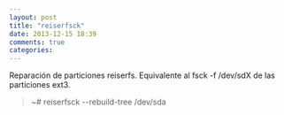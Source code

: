 ```yaml
---
layout: post
title: "reiserfsck"
date: 2013-12-15 18:39
comments: true
categories: 
---
```

Reparación de particiones reiserfs. Equivalente al fsck -f /dev/sdX de las particiones ext3.

>~# reiserfsck --rebuild-tree /dev/sda

